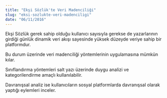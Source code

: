 ```yaml
---
title: "Ekşi Sözlük'te Veri Madenciliği"
slug: "eksi-sozlukte-veri-madenciligi"
date: "06/11/2016"
---
```


Ekşi Sözlük gerek sahip olduğu kullanıcı sayısıyla gerekse de yazarlarının girdiği günlük dinamik veri akışı sayesinde yüksek düzeyde veriye sahip bir platformdur.

Bu durum üzerinde veri madenciliği yöntemlerinin uygulamasına mümkün kılar.

Sınıflandırma yöntemleri salt yazı üzerinde duygu analizi ve kategorilendirme amaçlı kullanılabilir.

Davranışsal analiz ise kullanıcıların sosyal platformlarda davranışsal olarak yaptığı eylemleri inceler.
